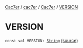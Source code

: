 [Cac7er](../../index.md) / [cac7er](../index.md) / [Cac7er](index.md) / [VERSION](./-v-e-r-s-i-o-n.md)

# VERSION

`const val VERSION: `[`String`](https://kotlinlang.org/api/latest/jvm/stdlib/kotlin/-string/index.html) [(source)](http://2wiqua.wcaokaze.com/gitbucket/wcaokaze/Cac7er/blob/master/src/main/java/cac7er/Cac7er.kt#L62)